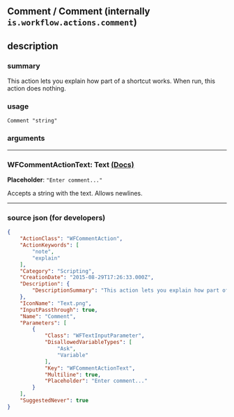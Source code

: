 
## Comment / Comment (internally `is.workflow.actions.comment`)


## description

### summary

This action lets you explain how part of a shortcut works. When run, this action does nothing.


### usage
```
Comment "string"
```

### arguments

---

### WFCommentActionText: Text [(Docs)](https://pfgithub.github.io/shortcutslang/gettingstarted#text-field)
**Placeholder**: `"Enter comment..."`


Accepts a string 
with the text. Allows newlines.

---

### source json (for developers)

```json
{
	"ActionClass": "WFCommentAction",
	"ActionKeywords": [
		"note",
		"explain"
	],
	"Category": "Scripting",
	"CreationDate": "2015-08-29T17:26:33.000Z",
	"Description": {
		"DescriptionSummary": "This action lets you explain how part of a shortcut works. When run, this action does nothing."
	},
	"IconName": "Text.png",
	"InputPassthrough": true,
	"Name": "Comment",
	"Parameters": [
		{
			"Class": "WFTextInputParameter",
			"DisallowedVariableTypes": [
				"Ask",
				"Variable"
			],
			"Key": "WFCommentActionText",
			"Multiline": true,
			"Placeholder": "Enter comment..."
		}
	],
	"SuggestedNever": true
}
```
